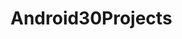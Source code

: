 # Android30Projects

<!-- ## 1. BMICalculator
<img src="img/01BMICalculator1.png" width="300"> <img src="img/01BMICalculator2.png" width="300">  

## 2. Lotto
<img src="img/02Lotto1.png" width="300"> <img src="img/02Lotto2.png" width="300">  

## 3. SecretDIARY
<img src="img/03SecretDIARY1.png" width="300"> <img src="img/03SecretDIARY2.png" width="300">  

## 4. Calculator
<img src="img/04Calculator1.png" width="300"> <img src="img/04Calculator2.png" width="300">  

## 5. Gallery
<img src="img/05Gallery1.png" width="300"> <img src="img/05Gallery2.png" height="400">  

## 6. Pomodoro
<img src="img/06Pomodoro1.png" width="300"> <img src="img/06Pomodoro2.png" width="300">  

## 7. Recorder
<img src="img/07Recorder1.png" width="300"> <img src="img/07Recorder2.png" width="300">  

## 8. SimpleBrowser
<img src="img/08SimpleBrowser1.png" width="300"> <img src="img/08SimpleBrowser2.png" width="300">  

## 9. PushNotificationReceiver
<img src="img/09PushNotificationReceiver1.png" width="300"> <img src="img/09PushNotificationReceiver2.png" width="300">  

## 10. DailyQuote
<img src="img/10DailyQuote1.png" width="300"> <img src="img/10DailyQuote2.png" width="300">  

## 11. Alarm
<img src="img/11Alarm1.jpg" width="300"> <img src="img/11Alarm2.jpg" width="300">  

## 12. BookReview
<img src="img/12BookReview1.png" width="300"> <img src="img/12BookReview2.png" width="300">  

## 13. Tinder
<img src="img/13Tinder1.png" width="300"> <img src="img/13Tinder2.png" width="300">  

## 14. SecondhandTrade
<img src="img/14SecondhandTrade1.png" width="300"> <img src="img/14SecondhandTrade2.png" width="300"> <img src="img/14SecondhandTrade3.png" width="300">  

## 15. Airbnb
<img src="img/15Airbnb1.png" width="300"> <img src="img/15Airbnb2.png" width="300">   -->